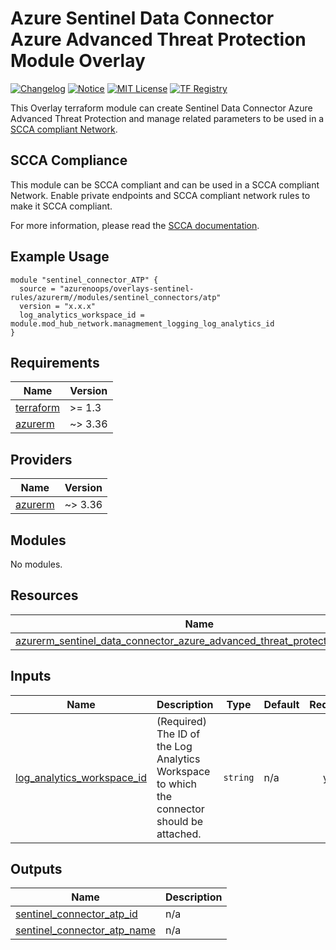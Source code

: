 # Azure Sentinel Data Connector Azure Advanced Threat Protection Module Overlay

[![Changelog](https://img.shields.io/badge/changelog-release-green.svg)](CHANGELOG.md) [![Notice](https://img.shields.io/badge/notice-copyright-yellow.svg)](NOTICE) [![MIT License](https://img.shields.io/badge/license-MIT-orange.svg)](LICENSE) [![TF Registry](https://img.shields.io/badge/terraform-registry-blue.svg)](https://registry.terraform.io/modules/azurenoops/overlays-sentinel/azurerm/)

This Overlay terraform module can create Sentinel Data Connector Azure Advanced Threat Protection and manage related parameters to be used in a [SCCA compliant Network](https://registry.terraform.io/modules/azurenoops/overlays-management-hub/azurerm/latest).

## SCCA Compliance

This module can be SCCA compliant and can be used in a SCCA compliant Network. Enable private endpoints and SCCA compliant network rules to make it SCCA compliant.

For more information, please read the [SCCA documentation](https://docs.microsoft.com/en-us/azure/azure-government/documentation-government-get-started-connect-with-cli).

## Example Usage

```hcl  
module "sentinel_connector_ATP" {  
  source = "azurenoops/overlays-sentinel-rules/azurerm//modules/sentinel_connectors/atp"  
  version = "x.x.x"  
  log_analytics_workspace_id = module.mod_hub_network.managmement_logging_log_analytics_id
}
```

<!-- BEGIN_TF_DOCS -->
## Requirements

| Name | Version |
|------|---------|
| <a name="requirement_terraform"></a> [terraform](#requirement\_terraform) | >= 1.3 |
| <a name="requirement_azurerm"></a> [azurerm](#requirement\_azurerm) | ~> 3.36 |

## Providers

| Name | Version |
|------|---------|
| <a name="provider_azurerm"></a> [azurerm](#provider\_azurerm) | ~> 3.36 |

## Modules

No modules.

## Resources

| Name | Type |
|------|------|
| [azurerm_sentinel_data_connector_azure_advanced_threat_protection.dataATP](https://registry.terraform.io/providers/hashicorp/azurerm/latest/docs/resources/sentinel_data_connector_azure_advanced_threat_protection) | resource |

## Inputs

| Name | Description | Type | Default | Required |
|------|-------------|------|---------|:--------:|
| <a name="input_log_analytics_workspace_id"></a> [log\_analytics\_workspace\_id](#input\_log\_analytics\_workspace\_id) | (Required) The ID of the Log Analytics Workspace to which the connector should be attached. | `string` | n/a | yes |

## Outputs

| Name | Description |
|------|-------------|
| <a name="output_sentinel_connector_atp_id"></a> [sentinel\_connector\_atp\_id](#output\_sentinel\_connector\_atp\_id) | n/a |
| <a name="output_sentinel_connector_atp_name"></a> [sentinel\_connector\_atp\_name](#output\_sentinel\_connector\_atp\_name) | n/a |
<!-- END_TF_DOCS -->